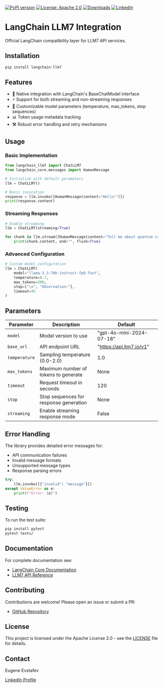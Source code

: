 [![PyPI version](https://badge.fury.io/py/langchain-llm7.svg)](https://badge.fury.io/py/langchain-llm7)
[![License: Apache 2.0](https://img.shields.io/badge/License-Apache%202.0-blue.svg)](https://opensource.org/licenses/Apache-2.0)
[![Downloads](https://static.pepy.tech/badge/langchain-llm7)](https://pepy.tech/project/langchain-llm7)
[![LinkedIn](https://img.shields.io/badge/LinkedIn-blue)](https://www.linkedin.com/in/eugene-evstafev-716669181/)

# LangChain LLM7 Integration

Official LangChain compatibility layer for LLM7 API services.

## Installation

```bash
pip install langchain-llm7
```

## Features

- 🚀 Native integration with LangChain's BaseChatModel interface
- ⚡ Support for both streaming and non-streaming responses
- 🔧 Customizable model parameters (temperature, max_tokens, stop sequences)
- 📊 Token usage metadata tracking
- 🛠 Robust error handling and retry mechanisms

## Usage

### Basic Implementation

```python
from langchain_llm7 import ChatLLM7
from langchain_core.messages import HumanMessage

# Initialize with default parameters
llm = ChatLLM7()

# Basic invocation
response = llm.invoke([HumanMessage(content="Hello!")])
print(response.content)
```

### Streaming Responses

```python
# Enable streaming
llm = ChatLLM7(streaming=True)

for chunk in llm.stream([HumanMessage(content="Tell me about quantum computing")]):
    print(chunk.content, end="", flush=True)
```

### Advanced Configuration

```python
# Custom model configuration
llm = ChatLLM7(
    model="llama-3.3-70b-instruct-fp8-fast",
    temperature=0.7,
    max_tokens=500,
    stop=["\n", "Observation:"],
    timeout=45
)
```

## Parameters

| Parameter     | Description                                  | Default                      |
|---------------|----------------------------------------------|------------------------------|
| `model`       | Model version to use                         | "gpt-4o-mini-2024-07-18"     |
| `base_url`    | API endpoint URL                             | "https://api.llm7.io/v1"      |
| `temperature` | Sampling temperature (0.0-2.0)              | 1.0                          |
| `max_tokens`  | Maximum number of tokens to generate         | None                         |
| `timeout`     | Request timeout in seconds                  | 120                          |
| `stop`        | Stop sequences for response generation      | None                         |
| `streaming`   | Enable streaming response mode              | False                        |

## Error Handling

The library provides detailed error messages for:
- API communication failures
- Invalid message formats
- Unsupported message types
- Response parsing errors

```python
try:
    llm.invoke([{"invalid": "message"}])
except ValueError as e:
    print(f"Error: {e}")
```

## Testing

To run the test suite:

```bash
pip install pytest
pytest tests/
```

## Documentation

For complete documentation see:
- [LangChain Core Documentation](https://python.langchain.com)
- [LLM7 API Reference](https://api.llm7.io/)

## Contributing

Contributions are welcome! Please open an issue or submit a PR:
- [GitHub Repository](https://github.com/chigwell/langchain_llm7)

## License

This project is licensed under the Apache License 2.0 - see the [LICENSE](LICENSE) file for details.

## Contact

Eugene Evstafev  

[LinkedIn Profile](https://www.linkedin.com/in/eugene-evstafev-716669181/)
